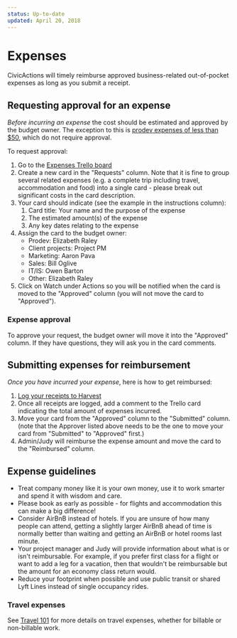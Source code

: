 ```yaml
---
status: Up-to-date
updated: April 20, 2018
---
```


# Expenses

CivicActions will timely reimburse approved business-related out-of-pocket expenses as long as you submit a receipt.

## Requesting approval for an expense

*Before incurring an expense* the cost should be estimated and approved by the budget owner. The exception to this is [prodev expenses of less than $50](prodev.md#prodev-faqs), which do not require approval.

To request approval:

1.  Go to the [Expenses Trello board](https://trello.com/b/2b6lZZ2Q/expenses)
2.  Create a new card in the "Requests" column. Note that it is fine to group several related expenses (e.g. a complete trip including travel, accommodation and food) into a single card - please break out significant costs in the card description.
3.  Your card should indicate (see the example in the instructions column):
    1.  Card title: Your name and the purpose of the expense
    2.  The estimated amount(s) of the expense
    3.  Any key dates relating to the expense
4.  Assign the card to the budget owner:
    *   Prodev: Elizabeth Raley
    *   Client projects: Project PM
    *   Marketing: Aaron Pava
    *   Sales: Bill Oglive
    *   IT/IS: Owen Barton
    *   Other: Elizabeth Raley
5.  Click on Watch under Actions so you will be notified when the card is moved to the "Approved" column (you will not move the card to "Approved").

### Expense approval

To approve your request, the budget owner will move it into the "Approved" column. If they have questions, they will ask you in the card comments.

## Submitting expenses for reimbursement

*Once you have incurred your expense*, here is how to get reimbursed:

1.  [Log your receipts to Harvest](../04-how-we-work/tools/harvest.md#tracking-expenses)
2.  Once all receipts are logged, add a comment to the Trello card indicating the total amount of expenses incurred.
3.  Move your card from the "Approved" column to the "Submitted" column. (note that the Approver listed above needs to be the one to move your card from "Submitted" to "Approved" first.)
4.  Admin/Judy will reimburse the expense amount and move the card to the "Reimbursed" column.

## Expense guidelines

*   Treat company money like it is your own money, use it to work smarter and spend it with wisdom and care.
*   Please book as early as possible - for flights and accommodation this can make a big difference!
*   Consider AirBnB instead of hotels. If you are unsure of how many people can attend, getting a slightly larger AirBnB ahead of time is normally better than waiting and getting an AirBnB or hotel rooms last minute.
*   Your project manager and Judy will provide information about what is or isn't reimbursable. For example, if you prefer first class for a flight or want to add a leg for a vacation, then that wouldn't be reimbursable but the amount for an economy class return would.
*   Reduce your footprint when possible and use public transit or shared Lyft Lines instead of single occupancy rides.

### Travel expenses

See [Travel 101](travel-101.md) for more details on travel expenses, whether for billable or non-billable work.
